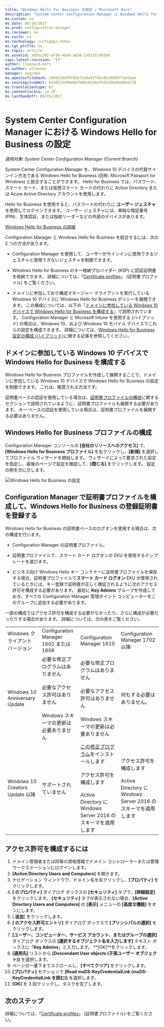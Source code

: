 ```yaml
---
title: "Windows Hello for Business の設定 | Microsoft Docs"
description: "System Center Configuration Manager に Windows Hello for Business を統合する方法について説明します。"
ms.custom: na
ms.date: 08/10/2017
ms.prod: configuration-manager
ms.reviewer: na
ms.suite: na
ms.technology: configmgr-other
ms.tgt_pltfrm: na
ms.topic: article
ms.assetid: a95bc292-af10-4beb-ab56-2a815fc69304
caps.latest.revision: "17"
author: lleonard-msft
ms.author: alleonar
manager: angrobe
ms.openlocfilehash: 1985428df0f82ef2e0a92fdec86189d5ffa03aee
ms.sourcegitcommit: b438515490e04fb09c82a8af642d38e9a0605178
ms.translationtype: HT
ms.contentlocale: ja-JP
ms.lasthandoff: 09/15/2017
---
```

# <a name="windows-hello-for-business-settings-in-system-center-configuration-manager"></a>System Center Configuration Manager における Windows Hello for Business の設定

*適用対象: System Center Configuration Manager (Current Branch)*

System Center Configuration Manager を、Windows 10 デバイスの代替サインイン方法である Windows Hello for Business (旧称: Microsoft Passport for Windows) と統合することができます。 Hello for Business では、パスワード、スマート カード、または仮想スマート カードの代わりに Active Directory または Azure Active Directory アカウントを使用します。  

Hello for Business を使用すると、パスワードの代わりに **ユーザー ジェスチャ** を使用してログインできます。 ユーザー ジェスチャには、単純な暗証番号 (PIN)、生体認証、または指紋リーダーなどの外部のデバイスがあります。

[Windows Hello for Business の詳細](https://docs.microsoft.com/windows/access-protection/hello-for-business/hello-identity-verification)

 Configuration Manager と Windows Hello for Business を統合するには、次の 2 つの方法があります。  

-   Configuration Manager を使用して、ユーザーがサインインに使用できるジェスチャと使用できないジェスチャを制御できます。  

-   Windows Hello for Business のキー格納プロバイダー (KSP) に認証証明書を格納できます。 詳細については、「[Certificate profiles](introduction-to-certificate-profiles.md)」 (証明書プロファイル) をご覧ください。  

- ドメインに参加しており構成マネージャー クライアントを実行している Windows 10 デバイスに Windows Hello for Business ポリシーを展開できます。 この構成については、以下の「[ドメインに参加している Windows 10 デバイスで Windows Hello for Business を構成する](#configure-windows-hello-for-business-on-domain-joined-windows-10-devices)」で説明されています。 Configuration Manager と Microsoft Intune を使用する (ハイブリッド) の場合は、Windows 10、および Windows 10 モバイル デバイスでこれらの設定を構成できます。 詳細については、[Windows Hello for Business 設定の構成 (ハイブリッド)](../../mdm/deploy-use/windows-hello-for-business-settings.md)に関する記事を参照してください。

## <a name="configure-windows-hello-for-business-on-domain-joined-windows-10-devices"></a>ドメインに参加している Windows 10 デバイスで Windows Hello for Business を構成する
Windows Hello for Business プロファイルを作成して展開することで、ドメインに参加している Windows 10 デバイスで Windows Hello for Business の設定を制御できます。 これは、推奨される方法です。


証明書ベースの認証を使用している場合は、[証明書プロファイルの構成](#configure-a-certificate-profile)に関するセクションで説明されているように、証明書プロファイルも展開する必要があります。 キー ベースの認証を使用している場合は、証明書プロファイルを展開する必要はありません。

## <a name="configure-a-windows-hello-for-business-profile"></a>Windows Hello for Business プロファイルの構成  

Configuration Manager コンソールの **[会社のリソースへのアクセス]** で、**[Windows Hello for Business プロファイル]** を右クリックし、**[新規]** を選択してプロファイル ウィザードを開始します。 ウィザードによって要求された設定を指定し、最後のページで設定を確認して、**[閉じる]** をクリックします。 設定の例を次に示します。  

![Windows Hello for Business の設定](../media/Hello-for-Business-settings.png)

## <a name="configure-a-certificate-profile-to-enroll-the-windows-hello-for-business-enrollment-certificate-in-configuration-manager"></a>Configuration Manager で証明書プロファイルを構成して、Windows Hello for Business の登録証明書を登録する  
 Windows Hello for Business の証明書ベースのログオンを使用する場合は、次の構成を行います。  

-   Configuration Manager の証明書プロファイル。  

-   証明書プロファイルで、スマート カード ログオンの EKU を使用するテンプレートを選びます。  

-   ビジネス向け Windows Hello キー コンテナーに証明書プロファイルを保存する場合、証明書プロファイルで**スマート カード ログオン** EKU が使用されているときには、キー登録で証明書が正しく検証されるように次のアクセス許可を構成する必要があります。
最初に **Key Admins** グループを作成しておき、すべての Configuration Manager 管理ポイント コンピューターをこのグループに追加する必要があります。

一部の構成ではアクセス許可を構成する必要がなかったり、さらに構成が必要だったりする場合があります。 詳細については、次の表をご覧ください。

|||||
|-|-|-|-|
|Windows クライアント バージョン|Configuration Manager 1602 または 1606|Configuration Manager 1610|Configuration Manager 1702 以降|
|Windows 10 Anniversary Update|必要な修正プログラムはありません<br><br>必要なアクセス許可はありません<br><br>Windows スキーマの更新は必要ありません|必要な修正プログラムはありません<br><br>必要なアクセス許可はありません<br><br>Windows スキーマの更新は必要ありません|何もする必要はありません。|
|Windows 10 Creators Update 以降|サポートされていません|[この修正プログラム](https://support.microsoft.com/help/4010155/update-rollup-for-system-center-configuration-manager-current-branch-v)をインストールします<br><br>アクセス許可を構成します<br><br>Active Directory に Windows Server 2016 のスキーマを適用します|アクセス許可を構成します<br><br>Active Directory に Windows Server 2016 のスキーマを適用します|

## <a name="to-configure-permissions"></a>アクセス許可を構成するには

1.  ドメイン管理者または同等の資格情報でドメイン コントローラーまたは管理ワークステーションにログインします。
2.  **[Active Directory Users and Computers]** を開きます。
3.  ナビゲーション ウィンドウで、ドメイン名を右クリックし、**[プロパティ]** をクリックします。
4.  **[*<domain name>* のプロパティ]** ダイアログ ボックスの **[セキュリティ]** タブで、**[詳細設定]** をクリックします。 **[セキュリティ]** タブが表示されない場合、**[Active Directory Users and Computers]** の **[表示]** メニューの **[高度な機能]** をオンにします。
5.  [ **追加**] をクリックします。
6.  **[*<domain name>* のアクセス許可エントリ]** ダイアログ ボックスで **[プリンシパルの選択]** をクリックします。
7.  **[ユーザー、コンピューター、サービス アカウント、またはグループの選択]** ダイアログ ボックスの **[選択するオブジェクト名を入力します]** テキスト ボックスに「**Key Admins**」と入力します。  **[OK]**をクリックします。
8.  **[適用先]** リストから **[Descendant User objects (子孫ユーザー オブジェクト)]** を選択します。
9.  ページの一番下までスクロールし、**[すべてクリア]** をクリックします。
10. **[プロパティ]** セクションで **[Read msDS-KeyCredentialLink (msDS-KeyCredentialLink を読む)]** を選択します。
11. **[OK]** を 3 回クリックし、タスクを完了します。


## <a name="next-steps"></a>次のステップ

詳細については、「[Certificate profiles](introduction-to-certificate-profiles.md)」 (証明書プロファイル) をご覧ください。  




